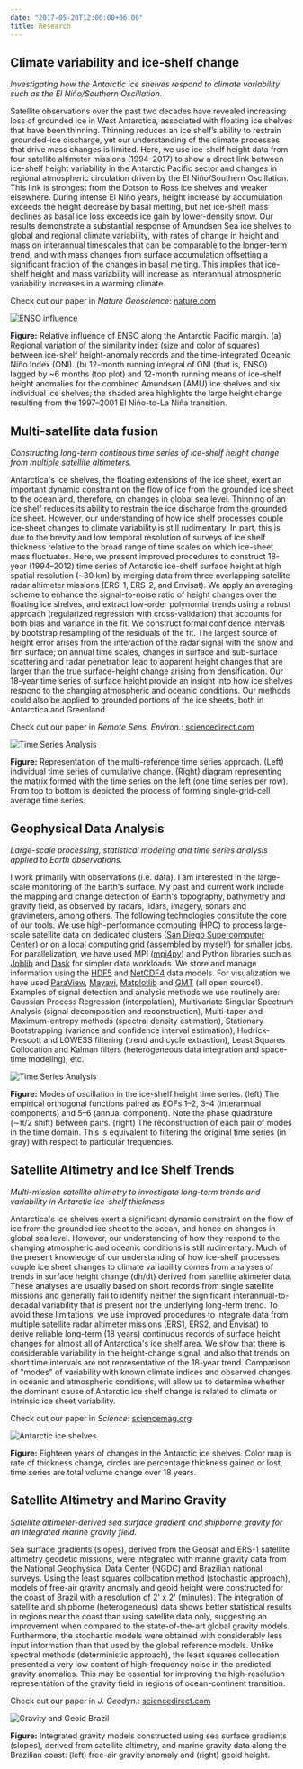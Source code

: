 ```yaml
---
date: "2017-05-20T12:00:00+06:00"
title: Research
---
```


## Climate variability and ice-shelf change 

*Investigating how the Antarctic ice shelves respond to climate variability such as the El Niño/Southern Oscillation.*

Satellite observations over the past two decades have revealed increasing loss of grounded ice in West Antarctica, associated with floating ice shelves that have been thinning. Thinning reduces an ice shelf’s ability to restrain grounded-ice discharge, yet our understanding of the climate processes that drive mass changes is limited. Here, we use ice-shelf height data from four satellite altimeter missions (1994–2017) to show a direct link between ice-shelf height variability in the Antarctic Pacific sector and changes in regional atmospheric circulation driven by the El Niño/Southern Oscillation. This link is strongest from the Dotson to Ross ice shelves and weaker elsewhere. During intense El Niño years, height increase by accumulation exceeds the height decrease by basal melting, but net ice-shelf mass declines as basal ice loss exceeds ice gain by lower-density snow. Our results demonstrate a substantial response of Amundsen Sea ice shelves to global and regional climate variability, with rates of change in height and mass on interannual timescales that can be comparable to the longer-term trend, and with mass changes from surface accumulation offsetting a significant fraction of the changes in basal melting. This implies that ice-shelf height and mass variability will increase as interannual atmospheric variability increases in a warming climate.

Check out our paper in *Nature Geoscience*: [nature.com](https://www.nature.com/articles/s41561-017-0033-0)

![ENSO influence](/img/enso_influence.png)

**Figure:** Relative influence of ENSO along the Antarctic Pacific margin. (a) Regional variation of the similarity index (size and color of squares) between ice-shelf height-anomaly records and the time-integrated Oceanic Niño Index (ONI). (b) 12-month running integral of ONI (that is, ENSO) lagged by ~6 months (top plot) and 12-month running means of ice-shelf height anomalies for the combined Amundsen (AMU) ice shelves and six individual ice shelves; the shaded area highlights the large height change resulting from the 1997–2001 El Niño-to-La Niña transition.


## Multi-satellite data fusion 

*Constructing long-term continous time series of ice-shelf height change from multiple satellite altimeters.*

Antarctica's ice shelves, the floating extensions of the ice sheet, exert an important dynamic constraint on the flow of ice from the grounded ice sheet to the ocean and, therefore, on changes in global sea level. Thinning of an ice shelf reduces its ability to restrain the ice discharge from the grounded ice sheet. However, our understanding of how ice shelf processes couple ice-sheet changes to climate variability is still rudimentary. In part, this is due to the brevity and low temporal resolution of surveys of ice shelf thickness relative to the broad range of time scales on which ice-sheet mass fluctuates. Here, we present improved procedures to construct 18-year (1994–2012) time series of Antarctic ice-shelf surface height at high spatial resolution (~30 km) by merging data from three overlapping satellite radar altimeter missions (ERS-1, ERS-2, and Envisat). We apply an averaging scheme to enhance the signal-to-noise ratio of height changes over the floating ice shelves, and extract low-order polynomial trends using a robust approach (regularized regression with cross-validation) that accounts for both bias and variance in the fit. We construct formal confidence intervals by bootstrap resampling of the residuals of the fit. The largest source of height error arises from the interaction of the radar signal with the snow and firn surface; on annual time scales, changes in surface and sub-surface scattering and radar penetration lead to apparent height changes that are larger than the true surface-height change arising from densification. Our 18-year time series of surface height provide an insight into how ice shelves respond to the changing atmospheric and oceanic conditions. Our methods could also be applied to grounded portions of the ice sheets, both in Antarctica and Greenland.

Check out our paper in *Remote Sens. Environ.*: [sciencedirect.com](https://www.sciencedirect.com/science/article/pii/S0034425716300268)

![Time Series Analysis](/img/tseries_matrix.png)

**Figure:** Representation of the multi-reference time series approach. (Left) individual time series of cumulative change. (Right) diagram representing the matrix formed with the time series on the left (one time series per row). From top to bottom is depicted the process of forming single-grid-cell average time series.


## Geophysical Data Analysis

*Large-scale processing, statistical modeling and time series analysis applied to Earth observations.*

I work primarily with observations (i.e. data). I am interested in the large-scale monitoring of the Earth's surface. My past and current work include the mapping and change detection of Earth's topography, bathymetry and gravity field, as observed by radars, lidars, imagery, sonars and gravimeters, among others. The following technologies constitute the core of our tools. We use high-performance computing (HPC) to process large-scale satellite data on dedicated clusters ([San Diego Supercomputer Center](https://www.sdsc.edu/News%20Items/PR20150420_antarctic_ice.html)) or on a local computing grid ([assembled by myself](https://gist.github.com/fspaolo/5942163)) for smaller jobs. For parallelization, we have used MPI ([mpi4py](https://bitbucket.org/mpi4py/mpi4py)) and Python libraries such as [Joblib](https://pythonhosted.org/joblib/) and [Dask](http://dask.pydata.org/en/latest/) for simpler data workloads. We store and manage information using the [HDF5](https://www.hdfgroup.org/HDF5/) and [NetCDF4](http://www.unidata.ucar.edu/software/netcdf/) data models. For visualization we have used [ParaView](http://www.paraview.org/), [Mayavi](http://docs.enthought.com/mayavi/mayavi/), [Matplotlib](http://matplotlib.org/) and [GMT](http://gmt.soest.hawaii.edu/) (all open source!). Examples of signal detection and analysis methods we use routinely are: Gaussian Process Regression (interpolation), Multivariate Singular Spectrum Analysis (signal decomposition and reconstruction), Multi-taper and Maximum-entropy methods (spectral density estimation), Stationary Bootstrapping (variance and confidence interval estimation), Hodrick-Prescott and LOWESS filtering (trend and cycle extraction), Least Squares Collocation and Kalman filters (heterogeneous data integration and space-time modeling), etc.

![Time Series Analysis](/img/oscil_modes.png)

**Figure:** Modes of oscillation in the ice-shelf height time series. (left) The empirical orthogonal functions paired as EOFs 1–2, 3–4 (interannual components) and 5–6 (annual component). Note the phase quadrature (∼π/2 shift) between pairs. (right) The reconstruction of each pair of modes in the time domain. This is equivalent to filtering the original time series (in gray) with respect to particular frequencies.


## Satellite Altimetry and Ice Shelf Trends 

*Multi-mission satellite altimetry to investigate long-term trends and variability in Antarctic ice-shelf thickness.*

Antarctica's ice shelves exert a significant dynamic constraint on the flow of ice from the grounded ice sheet to the ocean, and hence on changes in global sea level. However, our understanding of how they respond to the changing atmospheric and oceanic conditions is still rudimentary. Much of the present knowledge of our understanding of how ice-shelf processes couple ice sheet changes to climate variability comes from analyses of trends in surface height change (dh/dt) derived from satellite altimeter data. These analyses are usually based on short records from single satellite missions and generally fail to identify neither the significant interannual-to-decadal variability that is present nor the underlying long-term trend. To avoid these limitations, we use improved procedures to integrate data from multiple satellite radar altimeter missions (ERS1, ERS2, and Envisat) to derive reliable long-term (18 years) continuous records of surface height changes for almost all of Antarctica's ice shelf area. We show that there is considerable variability in the height-change signal, and also that trends on short time intervals are not representative of the 18-year trend. Comparison of "modes" of variability with known climate indices and observed changes in oceanic and atmospheric conditions, will allow us to determine whether the dominant cause of Antarctic ice shelf change is related to climate or intrinsic ice sheet variability.

Check out our paper in *Science*: [sciencemag.org](http://www.sciencemag.org/content/348/6232/327.abstract)

![Antarctic ice shelves](/img/ishelf_change.png)

**Figure:** Eighteen years of changes in the Antarctic ice shelves. Color map is rate of thickness change, circles are percentage thickness gained or lost, time series are total volume change over 18 years.


## Satellite Altimetry and Marine Gravity

*Satellite altimeter-derived sea surface gradient and shipborne gravity for an integrated marine gravity field.*

Sea surface gradients (slopes), derived from the Geosat and ERS-1 satellite altimetry geodetic missions, were integrated with marine gravity data from the National Geophysical Data Center (NGDC) and Brazilian national surveys. Using the least squares collocation method (stochastic approach), models of free-air gravity anomaly and geoid height were constructed for the coast of Brazil with a resolution of 2' x 2' (minutes). The integration of satellite and shipborne (heterogeneous) data shows better statistical results in regions near the coast than using satellite data only, suggesting an improvement when compared to the state-of-the-art global gravity models. Furthermore, the stochastic models were obtained with considerably less input information than that used by the global reference models. Unlike spectral methods (deterministic approach), the least squares collocation presented a very low content of high-frequency noise in the predicted gravity anomalies. This may be essential for improving the high-resolution representation of the gravity field in regions of ocean-continent transition.

Check out our paper in *J. Geodyn.*: [sciencedirect.com](http://www.sciencedirect.com/science/article/pii/S0264370710000803)

![Gravity and Geoid Brazil](/img/gravity_geoid.png)

**Figure:** Integrated gravity models constructed using sea surface gradients (slopes), derived from satellite altimetry, and marine gravity data along the Brazilian coast: (left) free-air gravity anomaly and (right) geoid height.
